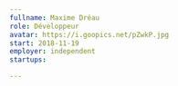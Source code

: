 ```yaml
---
fullname: Maxime Dréau
role: Développeur
avatar: https://i.goopics.net/pZwkP.jpg
start: 2018-11-19
employer: independent
startups:

---
```

